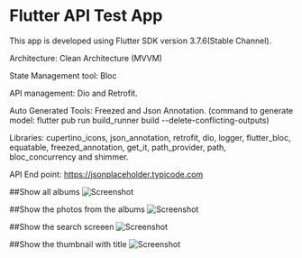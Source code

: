 # Flutter API Test App

This app is developed using Flutter SDK version 3.7.6(Stable Channel).

Architecture: Clean Architecture (MVVM)

State Management tool: Bloc

API management: Dio and Retrofit.

Auto Generated Tools: Freezed and Json Annotation.
(command to generate model:  flutter pub run build_runner build --delete-conflicting-outputs)

Libraries:
cupertino_icons, json_annotation, retrofit, dio, logger, flutter_bloc,
equatable, freezed_annotation, get_it, path_provider, path, bloc_concurrency and shimmer.

API End point:
https://jsonplaceholder.typicode.com

##Show all albums
![Screenshot](https://github.com/vignarajj/flutter_test_one/blob/main/screenshots/scr1.png)

##Show the photos from the albums
![Screenshot](https://github.com/vignarajj/flutter_test_one/blob/main/screenshots/scr2.png)

##Show the search screeen
![Screenshot](https://github.com/vignarajj/flutter_test_one/blob/main/screenshots/scr3.png)

##Show the thumbnail with title
![Screenshot](https://github.com/vignarajj/flutter_test_one/blob/main/screenshots/scr4.png)
